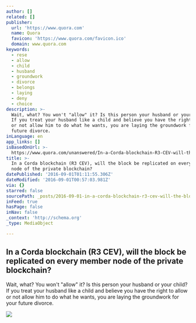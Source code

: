 ```yaml
---
author: []
related: []
publisher:
  url: 'https://www.quora.com'
  name: Quora
  favicon: 'https://www.quora.com/favicon.ico'
  domain: www.quora.com
keywords:
  - rese
  - allow
  - child
  - husband
  - groundwork
  - divorce
  - belongs
  - laying
  - deny
  - choice
description: >-
  Wait, what? You won't "allow" it? Is this person your husband or your child?
  If you treat your husband like a child and believe you have the right to allow
  or not allow him to do what he wants, you are laying the groundwork for your
  future divorce.
inLanguage: en
app_links: []
isBasedOnUrl: >-
  https://www.quora.com/unanswered/In-a-Corda-blockchain-R3-CEV-will-the-block-be-replicated-on-every-member-node-of-the-private-blockchain
title: >-
  In a Corda blockchain (R3 CEV), will the block be replicated on every member
  node of the private blockchain?
datePublished: '2016-09-01T01:11:55.306Z'
dateModified: '2016-09-01T00:57:03.981Z'
via: {}
starred: false
sourcePath: _posts/2016-09-01-in-a-corda-blockchain-r3-cev-will-the-block-be-replicated.md
inFeed: true
hasPage: false
inNav: false
_context: 'http://schema.org'
_type: MediaObject

---
```

<article style=""><h1>In a Corda blockchain (R3 CEV), will the block be replicated on every member node of the private blockchain?</h1><p>Wait, what? You won't "allow" it? Is this person your husband or your child? If you treat your husband like a child and believe you have the right to allow or not allow him to do what he wants, you are laying the groundwork for your future divorce.</p><img src="https://qph.ec.quoracdn.net/main-thumb-t-474217-200-zwcxhtgvljaxgmzkvklgejzxtnlxqjxc.jpeg" /></article>